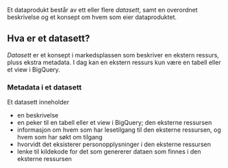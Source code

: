 Et dataprodukt består av ett eller flere _datasett_, samt en overordnet beskrivelse og et konsept om hvem som eier dataproduktet.

## Hva er et datasett?

_Datasett_ er et konsept i markedsplassen som beskriver en ekstern ressurs, pluss ekstra metadata.
I dag kan en ekstern ressurs kun være en tabell eller et view i BigQuery.

### Metadata i et datasett

Et datasett inneholder

- en beskrivelse
- en peker til en tabell eller et view i BigQuery; den eksterne ressursen
- informasjon om hvem som har lesetilgang til den eksterne ressursen, og hvem som har søkt om tilgang
- hvorvidt det eksisterer personopplysninger i den eksterne ressursen
- lenke til kildekode for det som genererer dataen som finnes i den eksterne ressursen